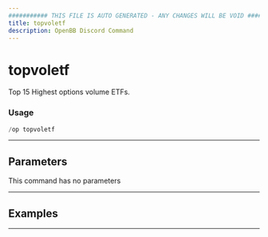 ```yaml
---
########### THIS FILE IS AUTO GENERATED - ANY CHANGES WILL BE VOID ###########
title: topvoletf
description: OpenBB Discord Command
---
```


# topvoletf

Top 15 Highest options volume ETFs.

### Usage

```python wordwrap
/op topvoletf
```

---

## Parameters

This command has no parameters



---

## Examples


---

